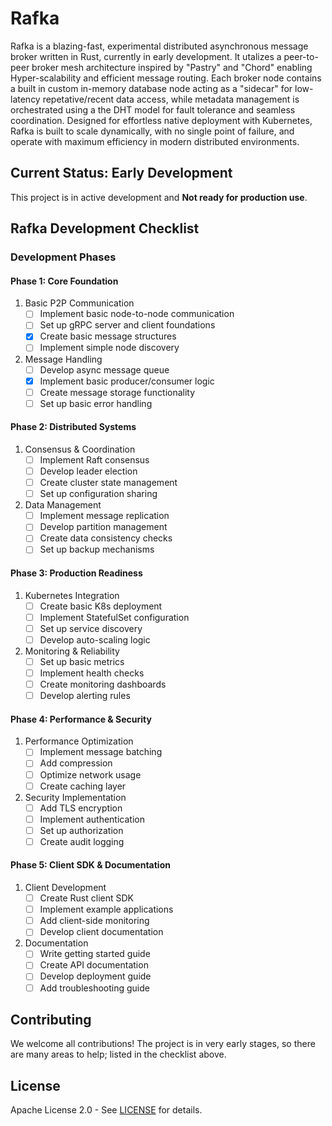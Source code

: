 # Rafka

Rafka is a blazing-fast, experimental distributed asynchronous message broker written in Rust, currently in early development. It utalizes a peer-to-peer broker mesh architecture inspired by "Pastry" and "Chord" enabling Hyper-scalability and efficient message routing.  Each broker node contains a built in custom in-memory database node acting as a "sidecar" for low-latency repetative/recent data access, while metadata management is orchestrated using a the DHT model for fault tolerance and seamless coordination.  Designed for effortless native deployment with Kubernetes, Rafka is built to scale dynamically, with no single point of failure, and operate with maximum efficiency in modern distributed environments.

## Current Status: Early Development

This project is in active development and **Not ready for production use**. 

## Rafka Development Checklist

### Development Phases

#### Phase 1: Core Foundation
1. Basic P2P Communication
   - [ ] Implement basic node-to-node communication
   - [ ] Set up gRPC server and client foundations
   - [x] Create basic message structures
   - [ ] Implement simple node discovery

2. Message Handling
   - [ ] Develop async message queue
   - [x] Implement basic producer/consumer logic
   - [ ] Create message storage functionality
   - [ ] Set up basic error handling

#### Phase 2: Distributed Systems
1. Consensus & Coordination
   - [ ] Implement Raft consensus
   - [ ] Develop leader election
   - [ ] Create cluster state management
   - [ ] Set up configuration sharing

2. Data Management
   - [ ] Implement message replication
   - [ ] Develop partition management
   - [ ] Create data consistency checks
   - [ ] Set up backup mechanisms

#### Phase 3: Production Readiness
1. Kubernetes Integration
   - [ ] Create basic K8s deployment
   - [ ] Implement StatefulSet configuration
   - [ ] Set up service discovery
   - [ ] Develop auto-scaling logic

2. Monitoring & Reliability
   - [ ] Set up basic metrics
   - [ ] Implement health checks
   - [ ] Create monitoring dashboards
   - [ ] Develop alerting rules

#### Phase 4: Performance & Security
1. Performance Optimization
   - [ ] Implement message batching
   - [ ] Add compression
   - [ ] Optimize network usage
   - [ ] Create caching layer

2. Security Implementation
   - [ ] Add TLS encryption
   - [ ] Implement authentication
   - [ ] Set up authorization
   - [ ] Create audit logging

#### Phase 5: Client SDK & Documentation
1. Client Development
   - [ ] Create Rust client SDK
   - [ ] Implement example applications
   - [ ] Add client-side monitoring
   - [ ] Develop client documentation

2. Documentation
   - [ ] Write getting started guide
   - [ ] Create API documentation
   - [ ] Develop deployment guide
   - [ ] Add troubleshooting guide

## Contributing

We welcome all contributions! The project is in very early stages, so there are many areas to help; listed in the checklist above.

## License

Apache License 2.0 - See [LICENSE](./LICENSE) for details.
